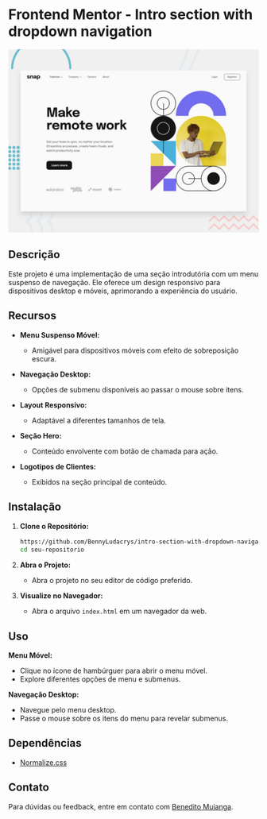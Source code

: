 # Frontend Mentor - Intro section with dropdown navigation

![Design preview for the Intro section with dropdown navigation coding challenge](./design/desktop-preview.jpg)


## Descrição

Este projeto é uma implementação de uma seção introdutória com um menu suspenso de navegação. Ele oferece um design responsivo para dispositivos desktop e móveis, aprimorando a experiência do usuário.

## Recursos

- **Menu Suspenso Móvel:**
  - Amigável para dispositivos móveis com efeito de sobreposição escura.
  
- **Navegação Desktop:**
  - Opções de submenu disponíveis ao passar o mouse sobre itens.

- **Layout Responsivo:**
  - Adaptável a diferentes tamanhos de tela.

- **Seção Hero:**
  - Conteúdo envolvente com botão de chamada para ação.

- **Logotipos de Clientes:**
  - Exibidos na seção principal de conteúdo.


## Instalação

1. **Clone o Repositório:**

    ```bash
    https://github.com/BennyLudacrys/intro-section-with-dropdown-navigation-main.git
    cd seu-repositorio
    ```

2. **Abra o Projeto:**
    - Abra o projeto no seu editor de código preferido.

3. **Visualize no Navegador:**
    - Abra o arquivo `index.html` em um navegador da web.

## Uso

**Menu Móvel:**
- Clique no ícone de hambúrguer para abrir o menu móvel.
- Explore diferentes opções de menu e submenus.

**Navegação Desktop:**
- Navegue pelo menu desktop.
- Passe o mouse sobre os itens do menu para revelar submenus.


## Dependências

- [Normalize.css](link-para-normalize-css)


## Contato

Para dúvidas ou feedback, entre em contato com [Benedito Muianga](mailto:bennedito01@gmail.com).
